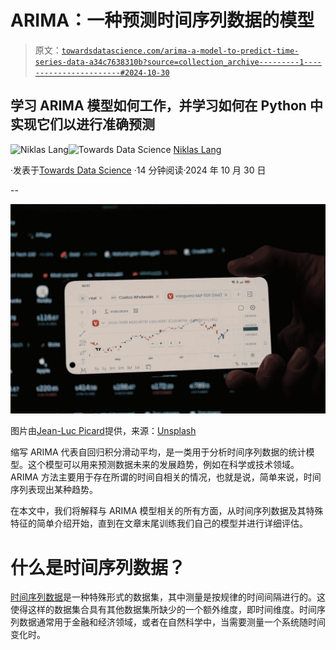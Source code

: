 # ARIMA：一种预测时间序列数据的模型

> 原文：[`towardsdatascience.com/arima-a-model-to-predict-time-series-data-a34c7638310b?source=collection_archive---------1-----------------------#2024-10-30`](https://towardsdatascience.com/arima-a-model-to-predict-time-series-data-a34c7638310b?source=collection_archive---------1-----------------------#2024-10-30)

## 学习 ARIMA 模型如何工作，并学习如何在 Python 中实现它们以进行准确预测

[](https://medium.com/@niklas_lang?source=post_page---byline--a34c7638310b--------------------------------)![Niklas Lang](https://medium.com/@niklas_lang?source=post_page---byline--a34c7638310b--------------------------------)[](https://towardsdatascience.com/?source=post_page---byline--a34c7638310b--------------------------------)![Towards Data Science](https://towardsdatascience.com/?source=post_page---byline--a34c7638310b--------------------------------) [Niklas Lang](https://medium.com/@niklas_lang?source=post_page---byline--a34c7638310b--------------------------------)

·发表于[Towards Data Science](https://towardsdatascience.com/?source=post_page---byline--a34c7638310b--------------------------------) ·14 分钟阅读·2024 年 10 月 30 日

--

![](img/65146ab6d4930b8a9a5cac3a1ddb513f.png)

图片由[Jean-Luc Picard](https://unsplash.com/@jeanlucbe?utm_source=medium&utm_medium=referral)提供，来源：[Unsplash](https://unsplash.com/?utm_source=medium&utm_medium=referral)

缩写 ARIMA 代表自回归积分滑动平均，是一类用于分析时间序列数据的统计模型。这个模型可以用来预测数据未来的发展趋势，例如在科学或技术领域。ARIMA 方法主要用于存在所谓的时间自相关的情况，也就是说，简单来说，时间序列表现出某种趋势。

在本文中，我们将解释与 ARIMA 模型相关的所有方面，从时间序列数据及其特殊特征的简单介绍开始，直到在文章末尾训练我们自己的模型并进行详细评估。

# 什么是时间序列数据？

[时间序列数据](https://databasecamp.de/en/data/time-series-data)是一种特殊形式的数据集，其中测量是按规律的时间间隔进行的。这使得这样的数据集合具有其他数据集所缺少的一个额外维度，即时间维度。时间序列数据通常用于金融和经济领域，或者在自然科学中，当需要测量一个系统随时间变化时。
